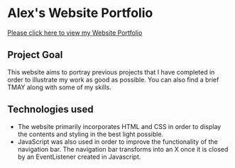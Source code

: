 # Alex's Website Portfolio

[Please click here to view my Website Portfolio](https://alexm710.github.io/web-portfolio/)

## Project Goal 
This website aims to portray previous projects that I have completed in order to illustrate my work as good as possible. You can also find a brief TMAY along with some of my skills. 
## Technologies used
- The website primarily incorporates HTML and CSS in order to display the contents and styling in the best light possible.
- JavaScript was also used in order to improve the functionality of the navigation bar. The navigation bar transforms into an X once it is closed by an EventListener created in Javascript.
